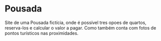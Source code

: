 # Pousada
Site de uma Pousada fictícia, onde é possível tres opoes de quartos, reserva-los e calcular o valor a pagar.
Como também conta com fotos de pontos turísticos nas proximidades.
